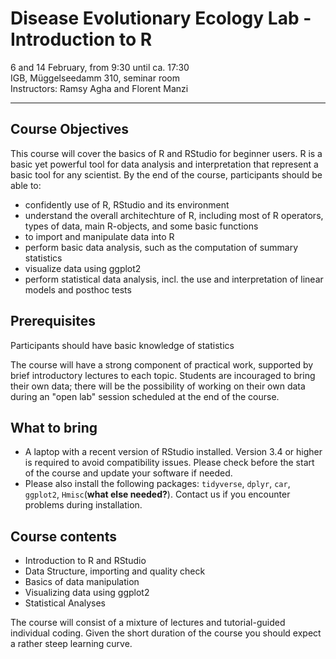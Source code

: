 # Disease Evolutionary Ecology Lab - Introduction to R 

6 and 14 February, from 9:30 until ca. 17:30 <br />
IGB, Müggelseedamm 310, seminar room <br />
Instructors: Ramsy Agha and Florent Manzi

***

## Course Objectives

This course will cover the basics of R and RStudio for beginner users. R is a basic yet powerful tool for data analysis and interpretation that represent a basic tool for any scientist. By the end of the course, participants should be able to:

- confidently use of R, RStudio and its environment
- understand the overall architechture of R, including most of R operators, types of data, main R-objects, and some basic functions
- to import and manipulate data into R
- perform basic data analysis, such as the computation of summary statistics
- visualize data using ggplot2
- perform statistical data analysis, incl. the use and interpretation of linear models and posthoc tests

## Prerequisites

Participants should have basic knowledge of statistics

The course will have a strong component of practical work, supported by brief introductory lectures to each topic. Students are incouraged to bring their own data; there will be the possibility of working on their own data during an "open lab" session scheduled at the end of the course.

## What to bring

- A laptop with a recent version of RStudio installed. Version 3.4 or higher is required to avoid compatibility issues. Please check before the start of the course and update your software if needed. 
- Please also install the following packages: `tidyverse`, `dplyr`, `car`, `ggplot2`, `Hmisc`(__what else needed?__). Contact us if you encounter problems during installation.

## Course contents

- Introduction to R and RStudio
- Data Structure, importing and quality check
- Basics of data manipulation
- Visualizing data using ggplot2
- Statistical Analyses

The course will consist of a mixture of lectures and tutorial-guided individual coding. Given the short duration of the course you should expect a rather steep learning curve.
